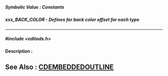 ##### Symbolic Value : Constants
##### xxx_BACK_COLOR - Defines for back color offset for each type
---
##### #include <editods.h>
**Description :**

**See Also :**
[CDEMBEDDEDOUTLINE](D:/md_files/CDEMBEDDEDOUTLINE.md)
---
